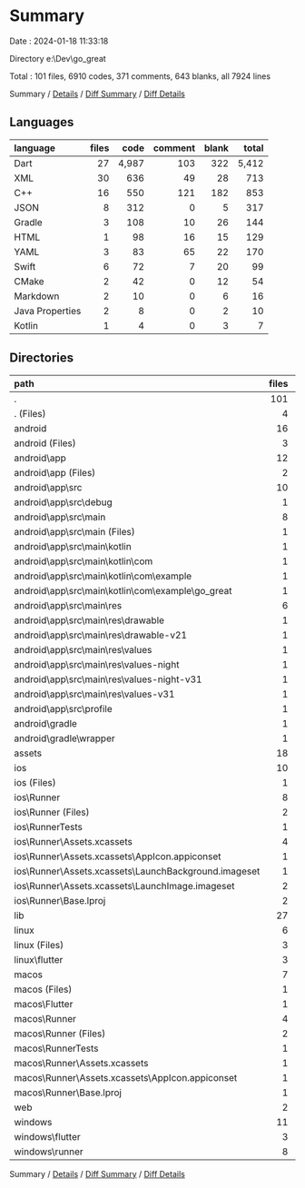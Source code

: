 # Summary

Date : 2024-01-18 11:33:18

Directory e:\\Dev\\go_great

Total : 101 files,  6910 codes, 371 comments, 643 blanks, all 7924 lines

Summary / [Details](details.md) / [Diff Summary](diff.md) / [Diff Details](diff-details.md)

## Languages
| language | files | code | comment | blank | total |
| :--- | ---: | ---: | ---: | ---: | ---: |
| Dart | 27 | 4,987 | 103 | 322 | 5,412 |
| XML | 30 | 636 | 49 | 28 | 713 |
| C++ | 16 | 550 | 121 | 182 | 853 |
| JSON | 8 | 312 | 0 | 5 | 317 |
| Gradle | 3 | 108 | 10 | 26 | 144 |
| HTML | 1 | 98 | 16 | 15 | 129 |
| YAML | 3 | 83 | 65 | 22 | 170 |
| Swift | 6 | 72 | 7 | 20 | 99 |
| CMake | 2 | 42 | 0 | 12 | 54 |
| Markdown | 2 | 10 | 0 | 6 | 16 |
| Java Properties | 2 | 8 | 0 | 2 | 10 |
| Kotlin | 1 | 4 | 0 | 3 | 7 |

## Directories
| path | files | code | comment | blank | total |
| :--- | ---: | ---: | ---: | ---: | ---: |
| . | 101 | 6,910 | 371 | 643 | 7,924 |
| . (Files) | 4 | 90 | 65 | 26 | 181 |
| android | 16 | 251 | 56 | 40 | 347 |
| android (Files) | 3 | 54 | 0 | 12 | 66 |
| android\\app | 12 | 192 | 56 | 27 | 275 |
| android\\app (Files) | 2 | 86 | 10 | 15 | 111 |
| android\\app\\src | 10 | 106 | 46 | 12 | 164 |
| android\\app\\src\\debug | 1 | 3 | 4 | 1 | 8 |
| android\\app\\src\\main | 8 | 100 | 38 | 10 | 148 |
| android\\app\\src\\main (Files) | 1 | 28 | 6 | 1 | 35 |
| android\\app\\src\\main\\kotlin | 1 | 4 | 0 | 3 | 7 |
| android\\app\\src\\main\\kotlin\\com | 1 | 4 | 0 | 3 | 7 |
| android\\app\\src\\main\\kotlin\\com\\example | 1 | 4 | 0 | 3 | 7 |
| android\\app\\src\\main\\kotlin\\com\\example\\go_great | 1 | 4 | 0 | 3 | 7 |
| android\\app\\src\\main\\res | 6 | 68 | 32 | 6 | 106 |
| android\\app\\src\\main\\res\\drawable | 1 | 9 | 0 | 1 | 10 |
| android\\app\\src\\main\\res\\drawable-v21 | 1 | 9 | 0 | 1 | 10 |
| android\\app\\src\\main\\res\\values | 1 | 13 | 9 | 1 | 23 |
| android\\app\\src\\main\\res\\values-night | 1 | 13 | 9 | 1 | 23 |
| android\\app\\src\\main\\res\\values-night-v31 | 1 | 12 | 7 | 1 | 20 |
| android\\app\\src\\main\\res\\values-v31 | 1 | 12 | 7 | 1 | 20 |
| android\\app\\src\\profile | 1 | 3 | 4 | 1 | 8 |
| android\\gradle | 1 | 5 | 0 | 1 | 6 |
| android\\gradle\\wrapper | 1 | 5 | 0 | 1 | 6 |
| assets | 18 | 123 | 1 | 16 | 140 |
| ios | 10 | 264 | 4 | 14 | 282 |
| ios (Files) | 1 | 7 | 0 | 0 | 7 |
| ios\\Runner | 8 | 250 | 2 | 10 | 262 |
| ios\\Runner (Files) | 2 | 13 | 0 | 3 | 16 |
| ios\\RunnerTests | 1 | 7 | 2 | 4 | 13 |
| ios\\Runner\\Assets.xcassets | 4 | 169 | 0 | 5 | 174 |
| ios\\Runner\\Assets.xcassets\\AppIcon.appiconset | 1 | 122 | 0 | 1 | 123 |
| ios\\Runner\\Assets.xcassets\\LaunchBackground.imageset | 1 | 21 | 0 | 1 | 22 |
| ios\\Runner\\Assets.xcassets\\LaunchImage.imageset | 2 | 26 | 0 | 3 | 29 |
| ios\\Runner\\Base.lproj | 2 | 68 | 2 | 2 | 72 |
| lib | 27 | 4,987 | 103 | 322 | 5,412 |
| linux | 6 | 117 | 27 | 44 | 188 |
| linux (Files) | 3 | 86 | 18 | 27 | 131 |
| linux\\flutter | 3 | 31 | 9 | 17 | 57 |
| macos | 7 | 471 | 5 | 16 | 492 |
| macos (Files) | 1 | 7 | 0 | 0 | 7 |
| macos\\Flutter | 1 | 26 | 3 | 4 | 33 |
| macos\\Runner | 4 | 431 | 0 | 8 | 439 |
| macos\\Runner (Files) | 2 | 20 | 0 | 6 | 26 |
| macos\\RunnerTests | 1 | 7 | 2 | 4 | 13 |
| macos\\Runner\\Assets.xcassets | 1 | 68 | 0 | 1 | 69 |
| macos\\Runner\\Assets.xcassets\\AppIcon.appiconset | 1 | 68 | 0 | 1 | 69 |
| macos\\Runner\\Base.lproj | 1 | 343 | 0 | 1 | 344 |
| web | 2 | 133 | 16 | 16 | 165 |
| windows | 11 | 474 | 94 | 149 | 717 |
| windows\\flutter | 3 | 46 | 9 | 17 | 72 |
| windows\\runner | 8 | 428 | 85 | 132 | 645 |

Summary / [Details](details.md) / [Diff Summary](diff.md) / [Diff Details](diff-details.md)